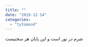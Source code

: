 ```yaml
---
title: ""
date: "2019-12-14"
categories: 
  - "tytomood"
---
```


شرم در نور است و این پایان هر سخنیست
